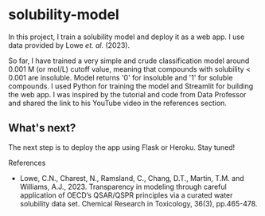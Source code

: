 # solubility-model
In this project, I train a solubility model and deploy it as a web app. 
I use data provided by Lowe _et. al._ (2023).

So far, I have trained a very simple and crude classification model around 0.001 M (or mol/L) cutoff value, meaning that compounds with solubility < 0.001 are insoluble.
Model returns '0' for insoluble and '1' for soluble compounds. I used Python for training the model and Streamlit for building the web app.
I was inspired by the tutorial and code from Data Professor and shared the link to his YouTube video in the references section.

## What's next?
The next step is to deploy the app using Flask or Heroku.
Stay tuned!

References
- Lowe, C.N., Charest, N., Ramsland, C., Chang, D.T., Martin, T.M. and Williams, A.J., 2023. Transparency in modeling through careful application of OECD’s QSAR/QSPR principles via a curated water solubility data set. Chemical Research in Toxicology, 36(3), pp.465-478.

